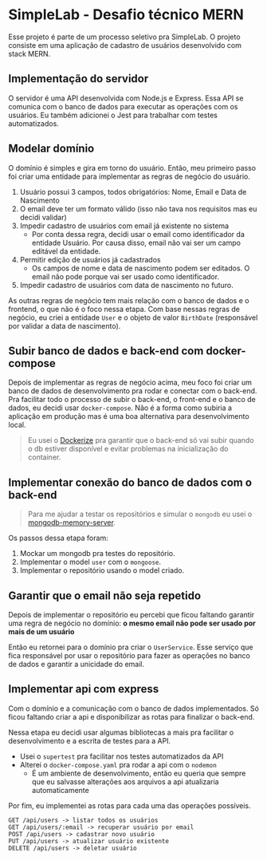 # SimpleLab - Desafio técnico MERN

Esse projeto é parte de um processo seletivo pra SimpleLab. O projeto consiste em uma aplicação de cadastro de usuários desenvolvido com stack MERN.

## Implementação do servidor

O servidor é uma API desenvolvida com Node.js e Express. Essa API se comunica com o banco de dados para executar as operações com os usuários. Eu também adicionei o Jest para trabalhar com testes automatizados.

## Modelar domínio

O domínio é simples e gira em torno do usuário. Então, meu primeiro passo foi criar uma entidade para implementar as regras de negócio do usuário.

1. Usuário possui 3 campos, todos obrigatórios: Nome, Email e Data de Nascimento
2. O email deve ter um formato válido (isso não tava nos requisitos mas eu decidi validar)
3. Impedir cadastro de usuários com email já existente no sistema
   - Por conta dessa regra, decidi usar o email como identificador da entidade Usuário. Por causa disso, email não vai ser um campo editável da entidade.
4. Permitir edição de usuários já cadastrados
   - Os campos de nome e data de nascimento podem ser editados. O email não pode porque vai ser usado como identificador.
5. Impedir cadastro de usuários com data de nascimento no futuro.

As outras regras de negócio tem mais relação com o banco de dados e o frontend, o que não é o foco nessa etapa. Com base nessas regras de negócio, eu criei a entidade `User` e o objeto de valor `BirthDate` (responsável por validar a data de nascimento).

## Subir banco de dados e back-end com docker-compose

Depois de implementar as regras de negócio acima, meu foco foi criar um banco de dados de desenvolvimento pra rodar e conectar com o back-end. Pra facilitar todo o processo de subir o back-end, o front-end e o banco de dados, eu decidi usar `docker-compose`. Não é a forma como subiria a aplicação em produção mas é uma boa alternativa para desenvolvimento local.

> Eu usei o [Dockerize](https://github.com/jwilder/dockerize) pra garantir que o back-end só vai subir quando o db estiver disponível e evitar problemas na inicialização do container.

## Implementar conexão do banco de dados com o back-end

> Para me ajudar a testar os repositórios e simular o `mongodb` eu usei o [mongodb-memory-server](https://www.npmjs.com/package/mongodb-memory-server).

Os passos dessa etapa foram:

1. Mockar um mongodb pra testes do repositório.
2. Implementar o model `user` com o `mongoose`.
3. Implementar o repositório usando o model criado.

## Garantir que o email não seja repetido

Depois de implementar o repositório eu percebi que ficou faltando garantir uma regra de negócio no domínio: **o mesmo email não pode ser usado por mais de um usuário**

Então eu retornei para o domínio pra criar o `UserService`. Esse serviço que fica responsável por usar o repositório para fazer as operações no banco de dados e garantir a unicidade do email.

## Implementar api com express

Com o domínio e a comunicação com o banco de dados implementados. Só ficou faltando criar a api e disponibilizar as rotas para finalizar o back-end.

Nessa etapa eu decidi usar algumas bibliotecas a mais pra facilitar o desenvolvimento e a escrita de testes para a API.

- Usei o `supertest` pra facilitar nos testes automatizados da API
- Alterei o `docker-compose.yaml` pra rodar a api com o `nodemon`
  - É um ambiente de desenvolvimento, então eu queria que sempre que eu salvasse alterações aos arquivos a api atualizaria automaticamente

Por fim, eu implementei as rotas para cada uma das operações possíveis.

```
GET /api/users -> listar todos os usuários
GET /api/users/:email -> recuperar usuário por email
POST /api/users -> cadastrar novo usuário
PUT /api/users -> atualizar usuário existente
DELETE /api/users -> deletar usuário
```
